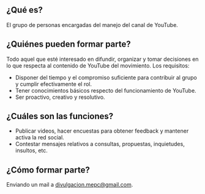 ## **¿Qué es?**

El grupo de personas encargadas del manejo del canal de YouTube.

## **¿Quiénes pueden formar parte?**

Todo aquel que esté interesado en difundir, organizar y tomar decisiones en lo que respecta al contenido de YouTube del movimiento. Los requisitos:

- Disponer del tiempo y el compromiso suficiente para contribuir al grupo y cumplir efectivamente el rol.
- Tener conocimientos básicos respecto del funcionamiento de YouTube.
- Ser proactivo, creativo y resolutivo.

## **¿Cuáles son las funciones?**

- Publicar videos, hacer encuestas para obtener feedback y mantener activa la red social.
- Contestar mensajes relativos a consultas, propuestas, inquietudes, insultos, etc.

## **¿Cómo formar parte?**

Enviando un mail a divulgacion.mepc@gmail.com.
